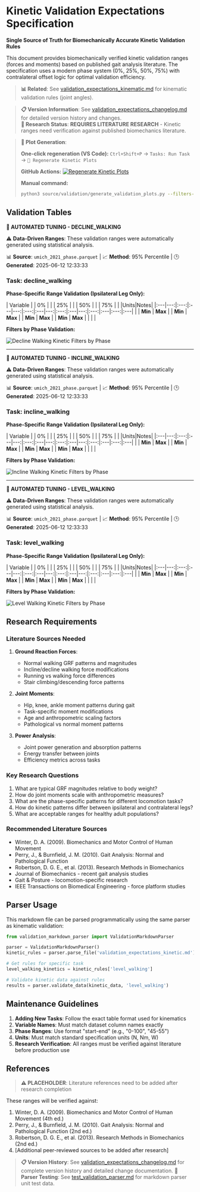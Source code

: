 # Kinetic Validation Expectations Specification

**Single Source of Truth for Biomechanically Accurate Kinetic Validation Rules**

This document provides biomechanically verified kinetic validation ranges (forces and moments) based on published gait analysis literature. The specification uses a modern phase system (0%, 25%, 50%, 75%) with contralateral offset logic for optimal validation efficiency.

> **📊 Related**: See [validation_expectations_kinematic.md](validation_expectations_kinematic.md) for kinematic validation rules (joint angles).

> **📋 Version Information**: See [validation_expectations_changelog.md](validation_expectations_changelog.md) for detailed version history and changes.  
> **🔬 Research Status**: **REQUIRES LITERATURE RESEARCH** - Kinetic ranges need verification against published biomechanics literature.

> **🔄 Plot Generation**: 
> 
> **One-click regeneration (VS Code):** `Ctrl+Shift+P` → `Tasks: Run Task` → `🔄 Regenerate Kinetic Plots`
> 
> **GitHub Actions:** [![Regenerate Kinetic Plots](https://img.shields.io/badge/🔄_Regenerate-Kinetic_Plots-blue?style=for-the-badge&logo=github)](https://github.com/jmontp/locomotion-data-standardization/actions/workflows/regenerate-validation-plots.yml)
> 
> **Manual command:**
> ```bash
> python3 source/validation/generate_validation_plots.py --filters-only
> ```


## Validation Tables


**🤖 AUTOMATED TUNING - DECLINE_WALKING**

⚠️  **Data-Driven Ranges**: These validation ranges were automatically generated using statistical analysis.

📊 **Source**: `umich_2021_phase.parquet` | 📈 **Method**: 95% Percentile | 🕒 **Generated**: 2025-06-12 12:33:33


### Task: decline_walking

**Phase-Specific Range Validation (Ipsilateral Leg Only):**

| Variable | | 0% | | | 25% | | | 50% | | | 75% | | |Units|Notes|
|:---|---:|:---:|:---|---:|:---:|:---|---:|:---:|:---|---:|:---:|:---|:---:|:---|
| | **Min** | **Max** | | **Min** | **Max** | | **Min** | **Max** | | **Min** | **Max** | | | |

**Filters by Phase Validation:**

![Decline Walking Kinetic Filters by Phase](validation/decline_walking_kinetic_filters_by_phase.png)

---

**🤖 AUTOMATED TUNING - INCLINE_WALKING**

⚠️  **Data-Driven Ranges**: These validation ranges were automatically generated using statistical analysis.

📊 **Source**: `umich_2021_phase.parquet` | 📈 **Method**: 95% Percentile | 🕒 **Generated**: 2025-06-12 12:33:33


### Task: incline_walking

**Phase-Specific Range Validation (Ipsilateral Leg Only):**

| Variable | | 0% | | | 25% | | | 50% | | | 75% | | |Units|Notes|
|:---|---:|:---:|:---|---:|:---:|:---|---:|:---:|:---|---:|:---:|:---|:---:|:---|
| | **Min** | **Max** | | **Min** | **Max** | | **Min** | **Max** | | **Min** | **Max** | | | |

**Filters by Phase Validation:**

![Incline Walking Kinetic Filters by Phase](validation/incline_walking_kinetic_filters_by_phase.png)

---

**🤖 AUTOMATED TUNING - LEVEL_WALKING**

⚠️  **Data-Driven Ranges**: These validation ranges were automatically generated using statistical analysis.

📊 **Source**: `umich_2021_phase.parquet` | 📈 **Method**: 95% Percentile | 🕒 **Generated**: 2025-06-12 12:33:33


### Task: level_walking

**Phase-Specific Range Validation (Ipsilateral Leg Only):**

| Variable | | 0% | | | 25% | | | 50% | | | 75% | | |Units|Notes|
|:---|---:|:---:|:---|---:|:---:|:---|---:|:---:|:---|---:|:---:|:---|:---:|:---|
| | **Min** | **Max** | | **Min** | **Max** | | **Min** | **Max** | | **Min** | **Max** | | | |

**Filters by Phase Validation:**

![Level Walking Kinetic Filters by Phase](validation/level_walking_kinetic_filters_by_phase.png)

## Research Requirements

### Literature Sources Needed
1. **Ground Reaction Forces**:
   - Normal walking GRF patterns and magnitudes
   - Incline/decline walking force modifications
   - Running vs walking force differences
   - Stair climbing/descending force patterns

2. **Joint Moments**:
   - Hip, knee, ankle moment patterns during gait
   - Task-specific moment modifications
   - Age and anthropometric scaling factors
   - Pathological vs normal moment patterns

3. **Power Analysis**:
   - Joint power generation and absorption patterns
   - Energy transfer between joints
   - Efficiency metrics across tasks

### Key Research Questions
1. What are typical GRF magnitudes relative to body weight?
2. How do joint moments scale with anthropometric measures?
3. What are the phase-specific patterns for different locomotion tasks?
4. How do kinetic patterns differ between ipsilateral and contralateral legs?
5. What are acceptable ranges for healthy adult populations?

### Recommended Literature Sources
- Winter, D. A. (2009). Biomechanics and Motor Control of Human Movement
- Perry, J., & Burnfield, J. M. (2010). Gait Analysis: Normal and Pathological Function
- Robertson, D. G. E., et al. (2013). Research Methods in Biomechanics
- Journal of Biomechanics - recent gait analysis studies
- Gait & Posture - locomotion-specific research
- IEEE Transactions on Biomedical Engineering - force platform studies

## Parser Usage

This markdown file can be parsed programmatically using the same parser as kinematic validation:

```python
from validation_markdown_parser import ValidationMarkdownParser

parser = ValidationMarkdownParser()
kinetic_rules = parser.parse_file('validation_expectations_kinetic.md')

# Get rules for specific task
level_walking_kinetics = kinetic_rules['level_walking']

# Validate kinetic data against rules
results = parser.validate_data(kinetic_data, 'level_walking')
```

## Maintenance Guidelines

1. **Adding New Tasks**: Follow the exact table format used for kinematics
2. **Variable Names**: Must match dataset column names exactly
3. **Phase Ranges**: Use format "start-end" (e.g., "0-100", "45-55")  
4. **Units**: Must match standard specification units (N, Nm, W)
5. **Research Verification**: All ranges must be verified against literature before production use

## References

> **⚠️ PLACEHOLDER**: Literature references need to be added after research completion

These ranges will be verified against:
1. Winter, D. A. (2009). Biomechanics and Motor Control of Human Movement (4th ed.)
2. Perry, J., & Burnfield, J. M. (2010). Gait Analysis: Normal and Pathological Function (2nd ed.)
3. Robertson, D. G. E., et al. (2013). Research Methods in Biomechanics (2nd ed.)
4. [Additional peer-reviewed sources to be added after research]

> **📋 Version History**: See [validation_expectations_changelog.md](validation_expectations_changelog.md) for complete version history and detailed change documentation.
> **🧪 Parser Testing**: See [test_validation_parser.md](test_validation_parser.md) for markdown parser unit test data.